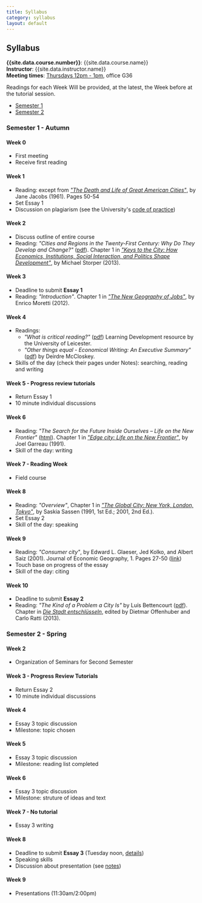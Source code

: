 ```yaml
---
title: Syllabus
category: syllabus
layout: default
---
```


## Syllabus

**{{site.data.course.number}}**: {{site.data.course.name}}  
**Instructor**: {{site.data.instructor.name}}  
**Meeting times**: [Thursdays 12pm - 1pm](http://darribas.org/GGM-105_14-15/), office G36

Readings for each Week Will be provided, at the latest, the Week before at the
tutorial session.

* [Semester 1](#s1)
* [Semester 2](#s2)

<a name="s1"></a>

### Semester 1 - Autumn

#### Week 0

* First meeting
* Receive first reading

#### Week 1

* Reading: except from [*"The Death and Life of Great American Cities"*](https://en.Wikipedia.org/Wiki/The_Death_and_Life_of_Great_American_Cities), by Jane
Jacobs (1961). Pages 50-54
* Set Essay 1
* Discussion on plagiarism (see the University's [code of practice](http://WWW.as.bham.ac.uk/study/support/sca/plagiarism.shtml))

#### Week 2

* Discuss outline of entire course
* Reading: *"Cities and Regions in the Twenty-First Century: Why Do They Develop and Change?"* ([pdf](http://press.princeton.edu/chapters/i10022.pdf)). Chapter 1 in [*"Keys to the City: How Economics, Institutions,
  Social Interaction, and Politics Shape Development"*](http://press.princeton.edu/titles/10022.html), by Michael Storper (2013).

#### Week 3

* Deadline to submit **Essay 1**
* Reading: *"Introduction"*. Chapter 1 in [*"The New Geography of Jobs"*](http://www.hmhbooks.com/newgeographyofjobs/), by Enrico Moretti (2012).

#### Week 4

* Readings:
    * *"What is critical reading?"* ([pdf](https://www2.le.ac.uk/offices/ld/resources/pdfs-of-study-guides/writing-skills-pdfs/critical-reading-v1%200.pdf)) Learning Development resource by the University of Leicester.
    * *"Other things equal - Economical Writing: An Executive Summary"* ([pdf](http://www.deirdremccloskey.org/docs/pdf/Article_309.pdf)) by Deirdre McCloskey.
* Skills of the day (check their pages under Notes): searching, reading and writing

#### Week 5 - Progress review tutorials

* Return Essay 1
* 10 minute individual discussions

#### Week 6

* Reading: *"The Search for the Future Inside Ourselves – Life on the New Frontier"* ([html](http://www.garreau.com/main.cfm?action=chapters&id=2)). Chapter 1 in [*"Edge city: Life on the New Frontier"*](http://www.garreau.com/main.cfm?action=book&id=1), by Joel Garreau (1991).
* Skill of the day: writing

#### Week 7 - Reading Week

* Field course

#### Week 8

* Reading: *"Overview"*, Chapter 1 in [*"The Global City: New York, London,
  Tokyo"*](http://press.princeton.edu/titles/6943.html), by Saskia Sassen
  (1991, 1st Ed.; 2001, 2nd Ed.).
* Set Essay 2
* Skill of the day: speaking

#### Week 9

* Reading: *"Consumer city"*, by Edward L. Glaeser, Jed Kolko, and Albert Saiz
  (2001). Journal of Economic Geography, 1. Pages 27-50 ([link](http://joeg.oxfordjournals.org/content/1/1/27.short))
* Touch base on progress of the essay
* Skill of the day: citing

#### Week 10

* Deadline to submit **Essay 2**
* Reading: *"The Kind of a Problem a City Is"* by Luís Bettencourt ([pdf](http://www.santafe.edu/media/workingpapers/13-03-008.pdf)). Chapter in [*Die Stadt entschlüsseln*](http://www.degruyter.com/viewbooktoc/product/206812), edited by Dietmar Offenhuber and Carlo Ratti (2013).

<a name="s2"></a>

### Semester 2 - Spring

#### Week 2

* Organization of Seminars for Second Semester

#### Week 3 - Progress Review Tutorials

* Return Essay 2
* 10 minute individual discussions

#### Week 4

- Essay 3 topic discussion
- Milestone: topic chosen

#### Week 5

- Essay 3 topic discussion
- Milestone: reading list completed

#### Week 6

- Essay 3 topic discussion
- Milestone: struture of ideas and text

#### Week 7 - No tutorial

- Essay 3 writing

#### Week 8

* Deadline to submit **Essay 3** (Tuesday noon,
  [details](assignments/essay03.html))
* Speaking skills
* Discussion about presentation (see [notes](notes/speaking.html))

#### Week 9

* Presentations (11:30am/2:00pm)


